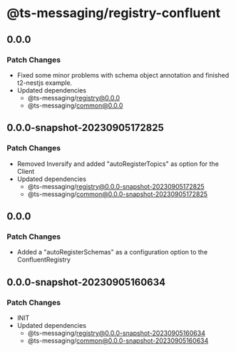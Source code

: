 # @ts-messaging/registry-confluent

## 0.0.0

### Patch Changes

- Fixed some minor problems with schema object annotation and finished t2-nestjs example.
- Updated dependencies
  - @ts-messaging/registry@0.0.0
  - @ts-messaging/common@0.0.0

## 0.0.0-snapshot-20230905172825

### Patch Changes

- Removed Inversify and added "autoRegisterTopics" as option for the Client
- Updated dependencies
  - @ts-messaging/registry@0.0.0-snapshot-20230905172825
  - @ts-messaging/common@0.0.0-snapshot-20230905172825

## 0.0.0

### Patch Changes

- Added a "autoRegisterSchemas" as a configuration option to the ConfluentRegistry

## 0.0.0-snapshot-20230905160634

### Patch Changes

- INIT
- Updated dependencies
  - @ts-messaging/registry@0.0.0-snapshot-20230905160634
  - @ts-messaging/common@0.0.0-snapshot-20230905160634
